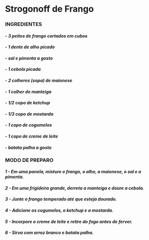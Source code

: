 # Strogonoff de Frango

### INGREDIENTES

#### - _3 peitos de frango cortados em cubos_
#### - _1 dente de alho picado_
#### - _sal e pimenta a gosto_
#### - _1 cebola picada_
#### - _2 colheres (sopa) de maionese_
#### - _1 colher de manteiga_
#### - _1/2 copo de ketchup_
#### - _1/3 copo de mostarda_
#### - _1 copo de cogumelos_
#### - _1 copo de creme de leite_
#### - _batata palha a gosto_

### MODO DE PREPARO

#### _1 - Em uma panela, misture o frango, o alho, a maionese, o sal e a pimenta._
#### _2 - Em uma frigideira grande, derreta a manteiga e doure a cebola._
#### _3 - Junte o frango temperado até que esteja dourado._
#### _4 - Adicione os cogumelos, o ketchup e a mostarda._
#### _5 - Incorpore o creme de leite e retire do fogo antes de ferver._
#### _6 - Sirva com arroz branco e batata palha._